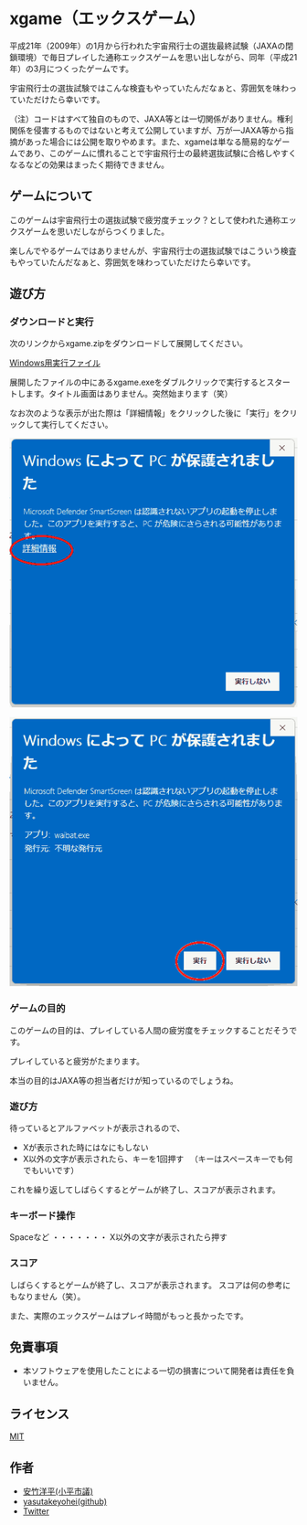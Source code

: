 xgame（エックスゲーム）
====

平成21年（2009年）の1月から行われた宇宙飛行士の選抜最終試験（JAXAの閉鎖環境）で毎日プレイした通称エックスゲームを思い出しながら、同年（平成21年）の3月につくったゲームです。

宇宙飛行士の選抜試験ではこんな検査もやっていたんだなぁと、雰囲気を味わっていただけたら幸いです。

（注）コードはすべて独自のもので、JAXA等とは一切関係がありません。権利関係を侵害するものではないと考えて公開していますが、万が一JAXA等から指摘があった場合には公開を取りやめます。また、xgameは単なる簡易的なゲームであり、このゲームに慣れることで宇宙飛行士の最終選抜試験に合格しやすくなるなどの効果はまったく期待できません。

## ゲームについて
このゲームは宇宙飛行士の選抜試験で疲労度チェック？として使われた通称エックスゲームを思いだしながらつくりました。

楽しんでやるゲームではありませんが、宇宙飛行士の選抜試験ではこういう検査もやっていたんだなぁと、雰囲気を味わっていただけたら幸いです。

## 遊び方

### ダウンロードと実行

次のリンクからxgame.zipをダウンロードして展開してください。

[Windows用実行ファイル](https://github.com/yasutakeyohei/xgame/releases/tag/v1.0.0)


展開したファイルの中にあるxgame.exeをダブルクリックで実行するとスタートします。タイトル画面はありません。突然始まります（笑）

なお次のような表示が出た際は「詳細情報」をクリックした後に「実行」をクリックして実行してください。

![「WindowsによってPCが保護されました」のウィンドウ](https://github.com/yasutakeyohei/waibat/blob/main/readme-imgs/win-security-chk-1.png)

![「WindowsによってPCが保護されました」のウィンドウで詳細情報をクリックした場合の表示](https://github.com/yasutakeyohei/waibat/blob/main/readme-imgs/win-security-chk-2.png)


### ゲームの目的
このゲームの目的は、プレイしている人間の疲労度をチェックすることだそうです。

プレイしていると疲労がたまります。

本当の目的はJAXA等の担当者だけが知っているのでしょうね。

### 遊び方

待っているとアルファベットが表示されるので、
- Xが表示された時にはなにもしない
- X以外の文字が表示されたら、キーを1回押す
　（キーはスペースキーでも何でもいいです）

これを繰り返してしばらくするとゲームが終了し、スコアが表示されます。

### キーボード操作
Spaceなど ・・・・・・・ X以外の文字が表示されたら押す

### スコア
しばらくするとゲームが終了し、スコアが表示されます。
スコアは何の参考にもなりません（笑）。

また、実際のエックスゲームはプレイ時間がもっと長かったです。

## 免責事項
* 本ソフトウェアを使用したことによる一切の損害について開発者は責任を負いません。

## ライセンス
[MIT](/LICENSE)
 
## 作者
- [安竹洋平(小平市議)](https://yasutakeyohei.com)
- [yasutakeyohei(github)](https://github.com/yasutakeyohei)
- [Twitter](https://yasutakeyohei.com)
